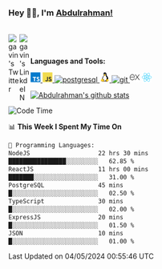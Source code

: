 ### Hey 👋🏽, I'm [Abdulrahman!](https://www.linkedin.com/in/abdelrahman-ashraf-osman-407467205/)

<br/>

<a href="https://twitter.com/AbKhattap">
  <img align="left" alt="gavin's Twitter" width="22px" src="https://cdn.jsdelivr.net/npm/simple-icons@v3/icons/twitter.svg" />
</a>
<a href="https://www.linkedin.com/in/abdelrahman-ashraf-osman-407467205/">
  <img align="left" alt="gavin's LinkdeIN" width="22px" src="https://cdn.jsdelivr.net/npm/simple-icons@v3/icons/linkedin.svg" />
</a>

<a href="https://visitor-badge.laobi.icu/badge?page_id=gavindsouza.visitor-badge"></a>

<br />

**Languages and Tools:**

<p align="left">
<a href="https://www.typescriptlang.org/" target="_blank"> <img src="https://raw.githubusercontent.com/devicons/devicon/master/icons/typescript/typescript-original.svg" alt="typescript" width="20" height="20"/> </a>
<a href="https://developer.mozilla.org/en-US/docs/Web/JavaScript" target="_blank"> <img src="https://raw.githubusercontent.com/devicons/devicon/master/icons/javascript/javascript-original.svg" alt="javascript" width="20" height="20"/> </a>
<a href="https://www.postgresql.org/" target="_blank"> <img src="https://www.vectorlogo.zone/logos/postgresql/postgresql-icon.svg" alt="postgresql" width="20" height="20"/> </a>
<a href="https://www.linux.org/" target="_blank"> <img src="https://raw.githubusercontent.com/devicons/devicon/master/icons/linux/linux-original.svg" alt="linux" width="20" height="20"/> </a>
<a href="https://git-scm.com/" target="_blank"> <img src="https://www.vectorlogo.zone/logos/git-scm/git-scm-icon.svg" alt="git" width="20" height="20"/> </a>
<a href="https://expressjs.com/"><img height="20" src="https://raw.githubusercontent.com/devicons/devicon/master/icons/express/express-original.svg"></a>
<a href="https://react.dev/" target="_blank"> <img height="20" src="https://raw.githubusercontent.com/devicons/devicon/master/icons/react/react-original.svg"> </a>
</p>

[![Abdulrahman's github stats](https://github-readme-stats-kappa-six.vercel.app/api?username=Abdul-Rahman99&show_icons=true&hide_border=true&theme=radical)](#)

<!--START_SECTION:waka-->

![Code Time](http://img.shields.io/badge/Code%20Time-3%2C079%20hrs%205%20mins-blue)

📊 **This Week I Spent My Time On**

```text
💬 Programming Languages:
NodeJS                   22 hrs 30 mins       ████████████████░░░░░░░░░   62.85 %
ReactJS                  11 hrs 00 mins       ███████░░░░░░░░░░░░░░░░░░   31.00 %
PostgreSQL               45 mins              █░░░░░░░░░░░░░░░░░░░░░░░░   02.50 %
TypeScript               30 mins              █░░░░░░░░░░░░░░░░░░░░░░░░   02.00 %
ExpressJS                20 mins              █░░░░░░░░░░░░░░░░░░░░░░░░   01.50 %
JSON                     10 mins              █░░░░░░░░░░░░░░░░░░░░░░░░   01.00 %
```

Last Updated on 04/05/2024 00:55:46 UTC

<!--END_SECTION:waka-->
